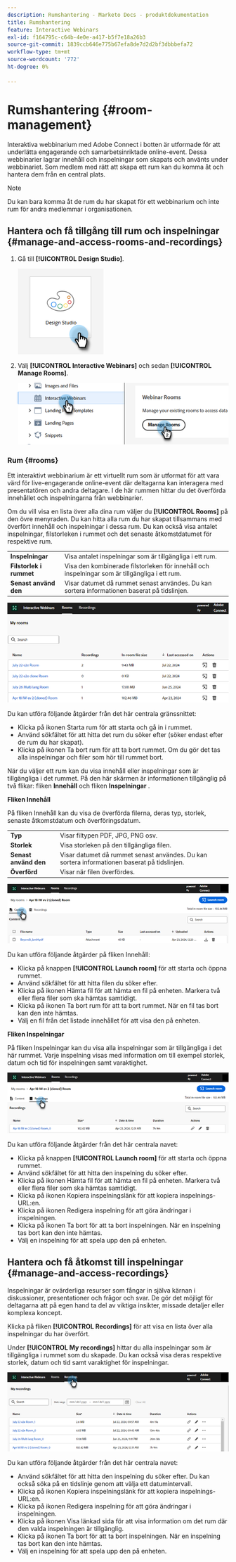 ```yaml
---
description: Rumshantering - Marketo Docs - produktdokumentation
title: Rumshantering
feature: Interactive Webinars
exl-id: f164795c-c64b-4e0e-a417-b5f7e18a26b3
source-git-commit: 1839ccb646e775b67efa8de7d2d2bf3dbbbefa72
workflow-type: tm+mt
source-wordcount: '772'
ht-degree: 0%

---
```


# Rumshantering {#room-management}

Interaktiva webbinarium med Adobe Connect i botten är utformade för att underlätta engagerande och samarbetsinriktade online-event. Dessa webbinarier lagrar innehåll och inspelningar som skapats och använts under webbinariet. Som medlem med rätt att skapa ett rum kan du komma åt och hantera dem från en central plats.

>[!NOTE]
>
>Du kan bara komma åt de rum du har skapat för ett webbinarium och inte rum för andra medlemmar i organisationen.

## Hantera och få tillgång till rum och inspelningar {#manage-and-access-rooms-and-recordings}

1. Gå till **[!UICONTROL Design Studio]**.

   ![](assets/room-management-1.png)

1. Välj **[!UICONTROL Interactive Webinars]** och sedan **[!UICONTROL Manage Rooms]**.

   ![](assets/room-management-2.png)

### Rum {#rooms}

Ett interaktivt webbinarium är ett virtuellt rum som är utformat för att vara värd för live-engagerande online-event där deltagarna kan interagera med presentatören och andra deltagare. I de här rummen hittar du det överförda innehållet och inspelningarna från webbinarier.

Om du vill visa en lista över alla dina rum väljer du **[!UICONTROL Rooms]** på den övre menyraden. Du kan hitta alla rum du har skapat tillsammans med överfört innehåll och inspelningar i dessa rum. Du kan också visa antalet inspelningar, filstorleken i rummet och det senaste åtkomstdatumet för respektive rum.

<table><tbody>
  <tr>
    <td><b>Inspelningar</td>
    <td>Visa antalet inspelningar som är tillgängliga i ett rum.</td>
  </tr>
  <tr>
    <td><b>Filstorlek i rummet</td>
    <td>Visa den kombinerade filstorleken för innehåll och inspelningar som är tillgängliga i ett rum.</td>
  </tr>
  <tr>
    <td><b>Senast använd den</td>
    <td>Visar datumet då rummet senast användes. Du kan sortera informationen baserat på tidslinjen.</td>
  </tr>
</tbody>
</table>

![](assets/room-management-3.png)

Du kan utföra följande åtgärder från det här centrala gränssnittet:

* Klicka på ikonen Starta rum för att starta och gå in i rummet.
* Använd sökfältet för att hitta det rum du söker efter (söker endast efter de rum du har skapat).
* Klicka på ikonen Ta bort rum för att ta bort rummet. Om du gör det tas alla inspelningar och filer som hör till rummet bort.

När du väljer ett rum kan du visa innehåll eller inspelningar som är tillgängliga i det rummet. På den här skärmen är informationen tillgänglig på två flikar: fliken **Innehåll** och fliken **Inspelningar** .

**Fliken Innehåll**

På fliken Innehåll kan du visa de överförda filerna, deras typ, storlek, senaste åtkomstdatum och överföringsdatum.

<table><tbody>
  <tr>
    <td><b>Typ</td>
    <td>Visar filtypen PDF, JPG, PNG osv.</td>
  </tr>
  <tr>
    <td><b>Storlek</td>
    <td>Visa storleken på den tillgängliga filen.</td>
  </tr>
  <tr>
    <td><b>Senast använd den</td>
    <td>Visar datumet då rummet senast användes. Du kan sortera informationen baserat på tidslinjen.</td>
  </tr>
  <tr>
    <td><b>Överförd</td>
    <td>Visar när filen överfördes.</td>
  </tr>
</tbody>
</table>

![](assets/room-management-4.png)

Du kan utföra följande åtgärder på fliken Innehåll:

* Klicka på knappen **[!UICONTROL Launch room]** för att starta och öppna rummet.
* Använd sökfältet för att hitta filen du söker efter.
* Klicka på ikonen Hämta fil för att hämta en fil på enheten. Markera två eller flera filer som ska hämtas samtidigt.
* Klicka på ikonen Ta bort rum för att ta bort rummet. När en fil tas bort kan den inte hämtas.
* Välj en fil från det listade innehållet för att visa den på enheten.

**Fliken Inspelningar**

På fliken Inspelningar kan du visa alla inspelningar som är tillgängliga i det här rummet. Varje inspelning visas med information om till exempel storlek, datum och tid för inspelningen samt varaktighet.

![](assets/room-management-5.png)

Du kan utföra följande åtgärder från det här centrala navet:

* Klicka på knappen **[!UICONTROL Launch room]** för att starta och öppna rummet.
* Använd sökfältet för att hitta den inspelning du söker efter.
* Klicka på ikonen Hämta fil för att hämta en fil på enheten. Markera två eller flera filer som ska hämtas samtidigt.
* Klicka på ikonen Kopiera inspelningslänk för att kopiera inspelnings-URL:en.
* Klicka på ikonen Redigera inspelning för att göra ändringar i inspelningen.
* Klicka på ikonen Ta bort för att ta bort inspelningen. När en inspelning tas bort kan den inte hämtas.
* Välj en inspelning för att spela upp den på enheten.

## Hantera och få åtkomst till inspelningar {#manage-and-access-recordings}

Inspelningar är ovärderliga resurser som fångar in själva kärnan i diskussioner, presentationer och frågor och svar. De gör det möjligt för deltagarna att på egen hand ta del av viktiga insikter, missade detaljer eller komplexa koncept.

Klicka på fliken **[!UICONTROL Recordings]** för att visa en lista över alla inspelningar du har överfört.

Under **[!UICONTROL My recordings]** hittar du alla inspelningar som är tillgängliga i rummet som du skapade. Du kan också visa deras respektive storlek, datum och tid samt varaktighet för inspelningar.

![](assets/room-management-6.png)

Du kan utföra följande åtgärder från det här centrala navet:

* Använd sökfältet för att hitta den inspelning du söker efter. Du kan också söka på en tidslinje genom att välja ett datumintervall.
* Klicka på ikonen Kopiera inspelningslänk för att kopiera inspelnings-URL:en.
* Klicka på ikonen Redigera inspelning för att göra ändringar i inspelningen.
* Klicka på ikonen Visa länkad sida för att visa information om det rum där den valda inspelningen är tillgänglig.
* Klicka på ikonen Ta bort för att ta bort inspelningen. När en inspelning tas bort kan den inte hämtas.
* Välj en inspelning för att spela upp den på enheten.
